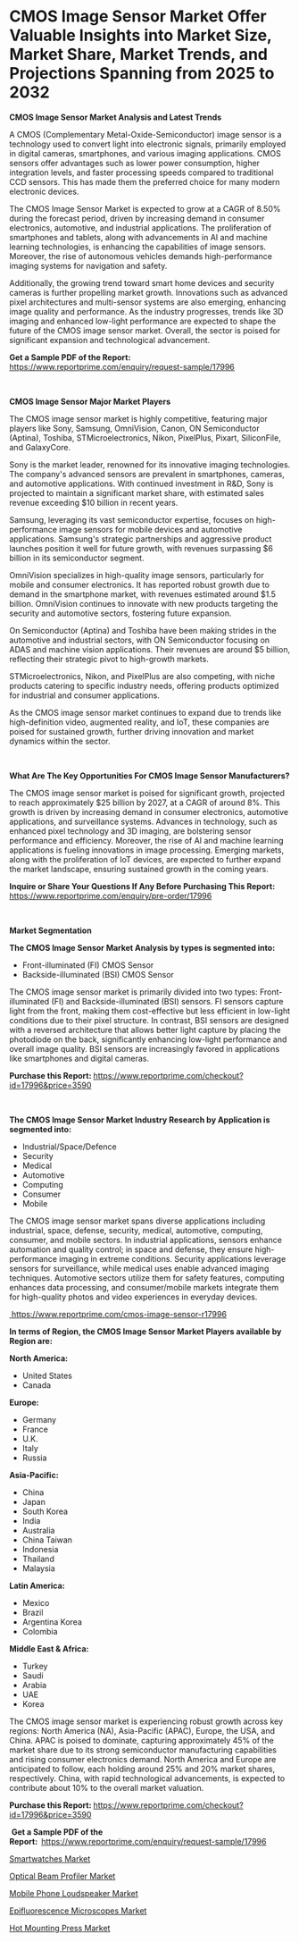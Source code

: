 <p><h1>CMOS Image Sensor Market Offer Valuable Insights into Market Size, Market Share, Market Trends, and Projections Spanning from 2025 to 2032</h1></p><p><strong>CMOS Image Sensor Market Analysis and Latest Trends</strong></p>
<p><p>A CMOS (Complementary Metal-Oxide-Semiconductor) image sensor is a technology used to convert light into electronic signals, primarily employed in digital cameras, smartphones, and various imaging applications. CMOS sensors offer advantages such as lower power consumption, higher integration levels, and faster processing speeds compared to traditional CCD sensors. This has made them the preferred choice for many modern electronic devices.</p><p>The CMOS Image Sensor Market is expected to grow at a CAGR of 8.50% during the forecast period, driven by increasing demand in consumer electronics, automotive, and industrial applications. The proliferation of smartphones and tablets, along with advancements in AI and machine learning technologies, is enhancing the capabilities of image sensors. Moreover, the rise of autonomous vehicles demands high-performance imaging systems for navigation and safety.</p><p>Additionally, the growing trend toward smart home devices and security cameras is further propelling market growth. Innovations such as advanced pixel architectures and multi-sensor systems are also emerging, enhancing image quality and performance. As the industry progresses, trends like 3D imaging and enhanced low-light performance are expected to shape the future of the CMOS image sensor market. Overall, the sector is poised for significant expansion and technological advancement.</p></p>
<p><strong>Get a Sample PDF of the Report:&nbsp;</strong> <a href="https://www.reportprime.com/enquiry/request-sample/17996?utm_campaign=2446&utm_medium=2&utm_source=Github&utm_content=ia&utm_term=18032025&utm_id=cmos-image-sensor">https://www.reportprime.com/enquiry/request-sample/17996</a></p>
<p>&nbsp;</p>
<p><strong>CMOS Image Sensor Major Market Players</strong></p>
<p><p>The CMOS image sensor market is highly competitive, featuring major players like Sony, Samsung, OmniVision, Canon, ON Semiconductor (Aptina), Toshiba, STMicroelectronics, Nikon, PixelPlus, Pixart, SiliconFile, and GalaxyCore. </p><p>Sony is the market leader, renowned for its innovative imaging technologies. The company's advanced sensors are prevalent in smartphones, cameras, and automotive applications. With continued investment in R&D, Sony is projected to maintain a significant market share, with estimated sales revenue exceeding $10 billion in recent years.</p><p>Samsung, leveraging its vast semiconductor expertise, focuses on high-performance image sensors for mobile devices and automotive applications. Samsung's strategic partnerships and aggressive product launches position it well for future growth, with revenues surpassing $6 billion in its semiconductor segment.</p><p>OmniVision specializes in high-quality image sensors, particularly for mobile and consumer electronics. It has reported robust growth due to demand in the smartphone market, with revenues estimated around $1.5 billion. OmniVision continues to innovate with new products targeting the security and automotive sectors, fostering future expansion.</p><p>On Semiconductor (Aptina) and Toshiba have been making strides in the automotive and industrial sectors, with ON Semiconductor focusing on ADAS and machine vision applications. Their revenues are around $5 billion, reflecting their strategic pivot to high-growth markets.</p><p>STMicroelectronics, Nikon, and PixelPlus are also competing, with niche products catering to specific industry needs, offering products optimized for industrial and consumer applications. </p><p>As the CMOS image sensor market continues to expand due to trends like high-definition video, augmented reality, and IoT, these companies are poised for sustained growth, further driving innovation and market dynamics within the sector.</p></p>
<p>&nbsp;</p>
<p><strong>What Are The Key Opportunities For CMOS Image Sensor Manufacturers?</strong></p>
<p><p>The CMOS image sensor market is poised for significant growth, projected to reach approximately $25 billion by 2027, at a CAGR of around 8%. This growth is driven by increasing demand in consumer electronics, automotive applications, and surveillance systems. Advances in technology, such as enhanced pixel technology and 3D imaging, are bolstering sensor performance and efficiency. Moreover, the rise of AI and machine learning applications is fueling innovations in image processing. Emerging markets, along with the proliferation of IoT devices, are expected to further expand the market landscape, ensuring sustained growth in the coming years.</p></p>
<p><strong>Inquire or Share Your Questions If Any Before Purchasing This Report:</strong> <a href="https://www.reportprime.com/enquiry/pre-order/17996?utm_campaign=2446&utm_medium=2&utm_source=Github&utm_content=ia&utm_term=18032025&utm_id=cmos-image-sensor">https://www.reportprime.com/enquiry/pre-order/17996</a></p>
<p>&nbsp;</p>
<p><strong>Market Segmentation</strong></p>
<p><strong>The CMOS Image Sensor Market Analysis by types is segmented into:</strong></p>
<p><ul><li>Front-illuminated (FI) CMOS Sensor</li><li>Backside-illuminated (BSI) CMOS Sensor</li></ul></p>
<p><p>The CMOS image sensor market is primarily divided into two types: Front-illuminated (FI) and Backside-illuminated (BSI) sensors. FI sensors capture light from the front, making them cost-effective but less efficient in low-light conditions due to their pixel structure. In contrast, BSI sensors are designed with a reversed architecture that allows better light capture by placing the photodiode on the back, significantly enhancing low-light performance and overall image quality. BSI sensors are increasingly favored in applications like smartphones and digital cameras.</p></p>
<p><strong>Purchase this Report:&nbsp;</strong><a href="https://www.reportprime.com/checkout?id=17996&price=3590&utm_campaign=2446&utm_medium=2&utm_source=Github&utm_content=ia&utm_term=18032025&utm_id=cmos-image-sensor">https://www.reportprime.com/checkout?id=17996&price=3590</a></p>
<p>&nbsp;</p>
<p><strong>The CMOS Image Sensor Market Industry Research by Application is segmented into:</strong></p>
<p><ul><li>Industrial/Space/Defence</li><li>Security</li><li>Medical</li><li>Automotive</li><li>Computing</li><li>Consumer</li><li>Mobile</li></ul></p>
<p><p>The CMOS image sensor market spans diverse applications including industrial, space, defense, security, medical, automotive, computing, consumer, and mobile sectors. In industrial applications, sensors enhance automation and quality control; in space and defense, they ensure high-performance imaging in extreme conditions. Security applications leverage sensors for surveillance, while medical uses enable advanced imaging techniques. Automotive sectors utilize them for safety features, computing enhances data processing, and consumer/mobile markets integrate them for high-quality photos and video experiences in everyday devices.</p></p>
<p><a href="https://www.reportprime.com/cmos-image-sensor-r17996?utm_campaign=2446&utm_medium=2&utm_source=Github&utm_content=ia&utm_term=18032025&utm_id=cmos-image-sensor">&nbsp;https://www.reportprime.com/cmos-image-sensor-r17996</a></p>
<p><strong>In terms of Region, the CMOS Image Sensor Market Players available by Region are:</strong></p>
<p>
    <p> <strong> North America: </strong>
        <ul>
            <li>United States</li>
            <li>Canada</li>
        </ul>
        </p> 
    <p> <strong> Europe: </strong>
        <ul>
            <li>Germany</li>
            <li>France</li>
            <li>U.K.</li>
            <li>Italy</li>
            <li>Russia</li>
        </ul>
        </p> 
    <p> <strong> Asia-Pacific: </strong>
        <ul>
            <li>China</li>
            <li>Japan</li>
            <li>South Korea</li>
            <li>India</li>
            <li>Australia</li>
            <li>China Taiwan</li>
            <li>Indonesia</li>
            <li>Thailand</li>
            <li>Malaysia</li>
        </ul>
        </p> 
    <p> <strong> Latin America: </strong>
        <ul>
            <li>Mexico</li>
            <li>Brazil</li>
            <li>Argentina Korea</li>
            <li>Colombia</li>
        </ul>
        </p> 
    <p> <strong> Middle East & Africa: </strong>
        <ul>
            <li>Turkey</li>
            <li>Saudi</li>
            <li>Arabia</li>
            <li>UAE</li>
            <li>Korea</li>
        </ul>
    </p>
    </p>
<p><p>The CMOS image sensor market is experiencing robust growth across key regions: North America (NA), Asia-Pacific (APAC), Europe, the USA, and China. APAC is poised to dominate, capturing approximately 45% of the market share due to its strong semiconductor manufacturing capabilities and rising consumer electronics demand. North America and Europe are anticipated to follow, each holding around 25% and 20% market shares, respectively. China, with rapid technological advancements, is expected to contribute about 10% to the overall market valuation.</p></p>
<p><strong>Purchase this Report: </strong><a href="https://www.reportprime.com/checkout?id=17996&price=3590&utm_campaign=2446&utm_medium=2&utm_source=Github&utm_content=ia&utm_term=18032025&utm_id=cmos-image-sensor">https://www.reportprime.com/checkout?id=17996&price=3590</a></p>
<p>&nbsp;<strong>Get a Sample PDF of the Report:&nbsp;&nbsp;</strong><a href="https://www.reportprime.com/enquiry/request-sample/17996?utm_campaign=2446&utm_medium=2&utm_source=Github&utm_content=ia&utm_term=18032025&utm_id=cmos-image-sensor">https://www.reportprime.com/enquiry/request-sample/17996</a></p>
<p><strong></strong></p>
<p><p><a href="https://github.com/sadaandilou/Market-Research-Report-List-1/blob/main/smartwatches-market.md?utm_campaign=2446&utm_medium=2&utm_source=Github&utm_content=ia&utm_term=18032025&utm_id=cmos-image-sensor">Smartwatches Market</a></p><p><a href="https://www.linkedin.com/pulse/insightful-analysis-optical-beam-profiler-market-2025-2032-dynamics-liple?utm_campaign=2446&utm_medium=2&utm_source=Github&utm_content=ia&utm_term=18032025&utm_id=cmos-image-sensor">Optical Beam Profiler Market</a></p><p><a href="https://github.com/moroesarta/Market-Research-Report-List-1/blob/main/mobile-phone-loudspeaker-market.md?utm_campaign=2446&utm_medium=2&utm_source=Github&utm_content=ia&utm_term=18032025&utm_id=cmos-image-sensor">Mobile Phone Loudspeaker Market</a></p><p><a href="https://www.linkedin.com/pulse/mapping-epifluorescence-microscopes-market-trends-challenges-x0fmf?utm_campaign=2446&utm_medium=2&utm_source=Github&utm_content=ia&utm_term=18032025&utm_id=cmos-image-sensor">Epifluorescence Microscopes Market</a></p><p><a href="https://www.linkedin.com/pulse/hot-mounting-press-market-research-2025-2032-growth-opportunities-2brxe?utm_campaign=2446&utm_medium=2&utm_source=Github&utm_content=ia&utm_term=18032025&utm_id=cmos-image-sensor">Hot Mounting Press Market</a></p></p>